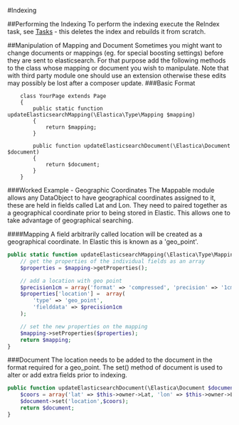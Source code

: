 #Indexing

##Performing the Indexing
To perform the indexing execute the ReIndex task, see [Tasks](./Tasks.md) - this deletes the index
and rebuilds it from scratch.

##Manipulation of Mapping and Document
Sometimes you might want to change documents or mappings (eg. for special boosting settings) before
they are sent to elasticsearch.  For that purpose add the following methods to the class whose 
mapping or document you wish to manipulate.  Note that with third party module one should use an
extension otherwise these edits may possibly be lost after a composer update.
###Basic Format

```
	class YourPage extends Page
	{
		public static function updateElasticsearchMapping(\Elastica\Type\Mapping $mapping)
		{
			return $mapping;
		}

		public function updateElasticsearchDocument(\Elastica\Document $document)
		{
			return $document;
		}
	}
```

###Worked Example - Geographic Coordinates
The Mappable module allows any DataObject to have geographical coordinates assigned to it, these
are held in fields called Lat and Lon.  They need to paired together as a geographical coordinate
prior to being stored in Elastic.  This allows one to take advantage of geographical searching.

####Mapping
A field arbitrarily called location will be created as a geographical coordinate.  In Elastic this
is known as a 'geo_point'.

```php
public static function updateElasticsearchMapping(\Elastica\Type\Mapping $mapping) {
	// get the properties of the individual fields as an array
	$properties = $mapping->getProperties();

	// add a location with geo point
	$precision1cm = array('format' => 'compressed', 'precision' => '1cm');
	$properties['location'] =  array(
		'type' => 'geo_point',
		'fielddata' => $precision1cm
	);

	// set the new properties on the mapping
	$mapping->setProperties($properties);
    return $mapping;
}
```
###Document
The location needs to be added to the document in the format required for a geo_point.  The set()
method of document is used to alter or add extra fields prior to indexing.
```php
public function updateElasticsearchDocument(\Elastica\Document $document) {
	$coors = array('lat' => $this->owner->Lat, 'lon' => $this->owner->Lon);
	$document->set('location',$coors);
    return $document;
}
```
